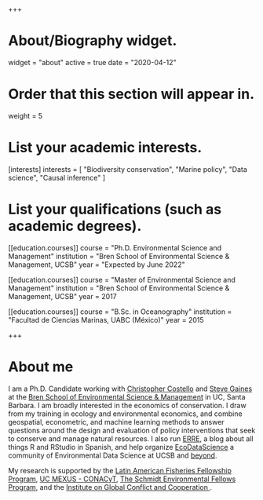 +++
# About/Biography widget.
widget = "about"
active = true
date = "2020-04-12"

# Order that this section will appear in.
weight = 5

# List your academic interests.
[interests]
  interests = [
    "Biodiversity conservation",
    "Marine policy",
    "Data science",
    "Causal inference"
  ]

# List your qualifications (such as academic degrees).
[[education.courses]]
  course = "Ph.D. Environmental Science and Management"
  institution = "Bren School of Environmental Science & Management, UCSB"
  year = "Expected by June 2022"

[[education.courses]]
  course = "Master of Environmental Science and Management"
  institution = "Bren School of Environmental Science & Management, UCSB"
  year = 2017

[[education.courses]]
  course = "B.Sc. in Oceanography"
  institution = "Facultad de Ciencias Marinas, UABC (México)"
  year = 2015

 
+++

# About me

I am a Ph.D. Candidate working with [Christopher Costello](https://christopherjcostello.com/) and [Steve Gaines](http://gaineslab.msi.ucsb.edu/) at the [Bren School of Environmental Science & Management](bren.ucsb.edu) in UC, Santa Barbara. I am broadly interested in the economics of conservation. I draw from my training in ecology and environmental economics, and combine geospatial, econometric, and machine learning methods to answer questions around the design and evaluation of policy interventions that seek to conserve and manage natural resources. I also run [ERRE](https://www.erre-esp.org/), a blog about all things R and RStudio in Spanish, and help organize [EcoDataScience](http://eco-data-science.github.io/) a community of Environmental Data Science at UCSB and [beyond](https://github.com/eco-data-science/community_survey).

My research is supported by the [Latin American Fisheries Fellowship Program](http://www.laff.bren.ucsb.edu), [UC MEXUS - CONACyT](https://ucmexus.ucr.edu/), [The Schmidt Environmental Fellows Program](https://ucmexus.ucr.edu/), and the [Institute on Global Conflict and Cooperation ](https://igcc.ucsd.edu/funding/who-igcc-funds/fellows.html).


